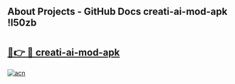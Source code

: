 ## About Projects - GitHub Docs creati-ai-mod-apk !l50zb

# <h2><a href="https://andorid.site?title=creati-ai-mod-apk&ref=14PRO">🔗👉 🔴 creati-ai-mod-apk</a></h2>

[![acn](https://github.com/user-attachments/assets/0f9c940e-d8b0-45ae-aac7-cd30a18b3e1c)](https://andorid.site?title=creati-ai-mod-apk&ref=14PRO)

